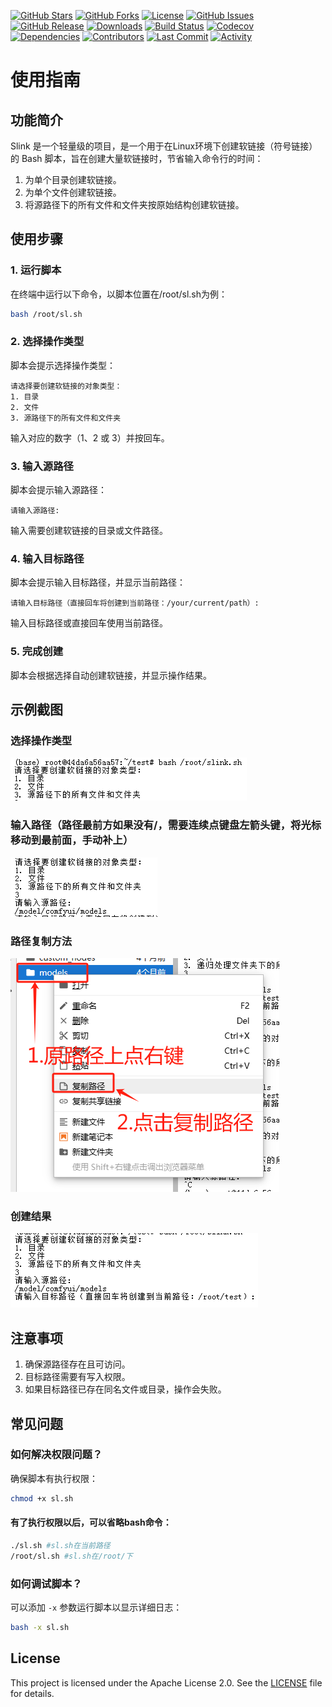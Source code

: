 [![GitHub Stars](https://img.shields.io/github/stars/AdamShuo/slink?style=flat-square)](https://github.com/AdamShuo/slink/stargazers)
[![GitHub Forks](https://img.shields.io/github/forks/AdamShuo/slink?style=flat-square)](https://github.com/AdamShuo/slink/network/members)
[![License](https://img.shields.io/github/license/AdamShuo/slink?style=flat-square)](https://github.com/AdamShuo/slink/blob/main/LICENSE)
[![GitHub Issues](https://img.shields.io/github/issues/AdamShuo/slink?style=flat-square)](https://github.com/AdamShuo/slink/issues)
[![GitHub Release](https://img.shields.io/github/v/release/AdamShuo/slink?style=flat-square)](https://github.com/AdamShuo/slink/releases)
[![Downloads](https://img.shields.io/github/downloads/AdamShuo/slink/total?style=flat-square)](https://github.com/AdamShuo/slink/releases)
[![Build Status](https://img.shields.io/github/actions/workflow/status/AdamShuo/slink/build.yml?style=flat-square)](https://github.com/AdamShuo/slink/actions)
[![Codecov](https://img.shields.io/codecov/c/github/AdamShuo/slink?style=flat-square)](https://codecov.io/gh/AdamShuo/slink)
[![Dependencies](https://img.shields.io/librariesio/github/AdamShuo/slink?style=flat-square)](https://libraries.io/github/AdamShuo/slink)
[![Contributors](https://img.shields.io/github/contributors/AdamShuo/slink?style=flat-square)](https://github.com/AdamShuo/slink/graphs/contributors)
[![Last Commit](https://img.shields.io/github/last-commit/AdamShuo/slink?style=flat-square)](https://github.com/AdamShuo/slink/commits/main)
[![Activity](https://img.shields.io/github/commit-activity/m/AdamShuo/slink?style=flat-square)](https://github.com/AdamShuo/slink/pulse)

# 使用指南

## 功能简介
Slink 是一个轻量级的项目，是一个用于在Linux环境下创建软链接（符号链接）的 Bash 脚本，旨在创建大量软链接时，节省输入命令行的时间：
1. 为单个目录创建软链接。
2. 为单个文件创建软链接。
3. 将源路径下的所有文件和文件夹按原始结构创建软链接。

## 使用步骤

### 1. 运行脚本
在终端中运行以下命令，以脚本位置在/root/sl.sh为例：
```bash
bash /root/sl.sh
```

### 2. 选择操作类型
脚本会提示选择操作类型：
```
请选择要创建软链接的对象类型：
1. 目录
2. 文件
3. 源路径下的所有文件和文件夹
```
输入对应的数字（1、2 或 3）并按回车。

### 3. 输入源路径
脚本会提示输入源路径：
```
请输入源路径:
```
输入需要创建软链接的目录或文件路径。

### 4. 输入目标路径
脚本会提示输入目标路径，并显示当前路径：
```
请输入目标路径（直接回车将创建到当前路径：/your/current/path）:
```
输入目标路径或直接回车使用当前路径。

### 5. 完成创建
脚本会根据选择自动创建软链接，并显示操作结果。

## 示例截图

### 选择操作类型
![选择操作类型](img/4dd5261dfb41f8f32f11013ad9e80d7.png)

### 输入路径（路径最前方如果没有/，需要连续点键盘左箭头键，将光标移动到最前面，手动补上）
![输入路径](img/3ca870433ff8abcbfbce12ab336a1eb.png)

### 路径复制方法
![路径复制方法](img/649343a33fad3375a45da872033654f.png)

### 创建结果
![创建结果](img/5c20eb5b36990d49061e858e1b86596.png)

## 注意事项
1. 确保源路径存在且可访问。
2. 目标路径需要有写入权限。
3. 如果目标路径已存在同名文件或目录，操作会失败。

## 常见问题

### 如何解决权限问题？
确保脚本有执行权限：
```bash
chmod +x sl.sh
```

#### 有了执行权限以后，可以省略bash命令：
```bash
./sl.sh #sl.sh在当前路径
/root/sl.sh #sl.sh在/root/下
```

### 如何调试脚本？
可以添加 `-x` 参数运行脚本以显示详细日志：
```bash
bash -x sl.sh
```

## License
This project is licensed under the Apache License 2.0. See the [LICENSE](LICENSE) file for details.